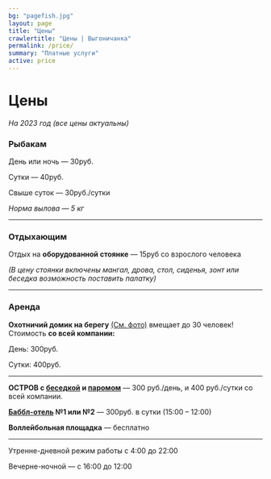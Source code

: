 ```yaml
---
bg: "pagefish.jpg"
layout: page
title: "Цены"
crawlertitle: "Цены | Выгоничанка"
permalink: /price/
summary: "Платные услуги"
active: price 
---
```


# Цены

_На 2023 год (все цены актуальны)_

### Рыбакам
День или ночь — 30руб.

Сутки — 40руб.

Свыше суток — 30руб./сутки

_Норма вылова — 5 кг_

_____________________

### Отдыхающим

Отдых на **оборудованной стоянке** — 15руб со взрослого человека

_(В цену стоянки включены мангал, дрова, стол, сиденья, зонт или беседка возможность поставить палатку)_

____________________

### Аренда

**Охотничий домик на берегу** [(См. фото)](https://www.instagram.com/p/BKsqO-Cgqw9/) вмещает до 30 человек! Стоимость **со всей компании:** 

День: 300руб.

Сутки: 400руб.

_____________

**ОСТРОВ с [беседкой](https://www.instagram.com/p/BKofbIZA3y8/) и [паромом](https://www.instagram.com/p/BKogGaDAKY8/)** — 300 руб./день, и 400 руб./сутки со всей компании.

**[Баббл-отель](https://www.instagram.com/bubblehotelby/?hl=en) №1 или №2** — 300руб. в сутки (15:00 – 12:00)

**Воллейбольная площадка** — бесплатно

___________________________
Утренне-дневной режим работы с 4:00 до 22:00

Вечерне-ночной — с 16:00 до 12:00
